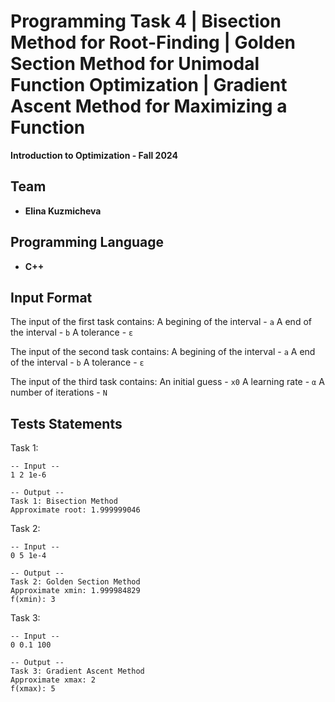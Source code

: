 # Programming Task 4 |  Bisection Method for Root-Finding | Golden Section Method for Unimodal Function Optimization | Gradient Ascent Method for Maximizing a Function 
**Introduction to Optimization - Fall 2024**

## Team
- **Elina Kuzmicheva**  

## Programming Language
- **C++**

## Input Format
The input of the first task contains:
    A begining of the interval - `a`
    A end of the interval - `b`
    A tolerance - `ε`

The input of the second task contains:
    A begining of the interval - `a`
    A end of the interval - `b`
    A tolerance - `ε`

The input of the third task contains:
    An initial guess - `x0`
    A learning rate - `α`
    A number of iterations - `N`

## Tests Statements
Task 1:
```
-- Input --
1 2 1e-6
```
```
-- Output --
Task 1: Bisection Method
Approximate root: 1.999999046
```
Task 2:
```
-- Input --
0 5 1e-4
```
```
-- Output --
Task 2: Golden Section Method
Approximate xmin: 1.999984829
f(xmin): 3
```
Task 3:
```
-- Input --
0 0.1 100
```
```
-- Output --
Task 3: Gradient Ascent Method
Approximate xmax: 2
f(xmax): 5
```

